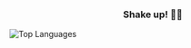 <div align="center">
  <h3>Shake up! 🎲🔥</h3>
</div>
<div>
  <img alt="Top Languages" src="https://github-readme-stats.vercel.app/api?username=luciy&cache_seconds=1800" />
</div>

